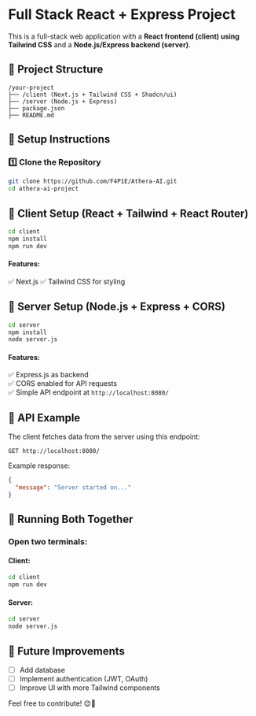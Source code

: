 # Full Stack React + Express Project

This is a full-stack web application with a **React frontend (client) using Tailwind CSS** and a **Node.js/Express backend (server)**.

## 📁 Project Structure

```
/your-project
├── /client (Next.js + Tailwind CSS + Shadcn/ui)
├── /server (Node.js + Express)
├── package.json
├── README.md
```

## 🚀 **Setup Instructions**

### **1️⃣ Clone the Repository**

```sh
git clone https://github.com/F4P1E/Athera-AI.git
cd athera-ai-project
```

## **🔹 Client Setup (React + Tailwind + React Router)**

```sh
cd client
npm install
npm run dev
```

#### **Features:**

✅ Next.js 
✅ Tailwind CSS for styling  

## **🔹 Server Setup (Node.js + Express + CORS)**

```sh
cd server
npm install
node server.js
```

#### **Features:**

✅ Express.js as backend  
✅ CORS enabled for API requests  
✅ Simple API endpoint at `http://localhost:8080/`

## **🔗 API Example**

The client fetches data from the server using this endpoint:

```
GET http://localhost:8080/
```

Example response:

```json
{
  "message": "Server started on..."
}
```

## **🎯 Running Both Together**

### Open two terminals:

#### **Client:**

```sh
cd client
npm run dev
```

#### **Server:**

```sh
cd server
node server.js
```

## 📌 **Future Improvements**

- [ ] Add database
- [ ] Implement authentication (JWT, OAuth)
- [ ] Improve UI with more Tailwind components

Feel free to contribute! 😊🎉
